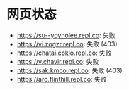 # 网页状态
- https://su--yoyholee.repl.co: 失败
- https://vi.zogzr.repl.co: 失败 (403)
- https://chatai.cokio.repl.co: 失败
- https://v.chavir.repl.co: 失败
- https://sak.kmco.repl.co: 失败 (403)
- https://aro.flinthill.repl.co: 失败
